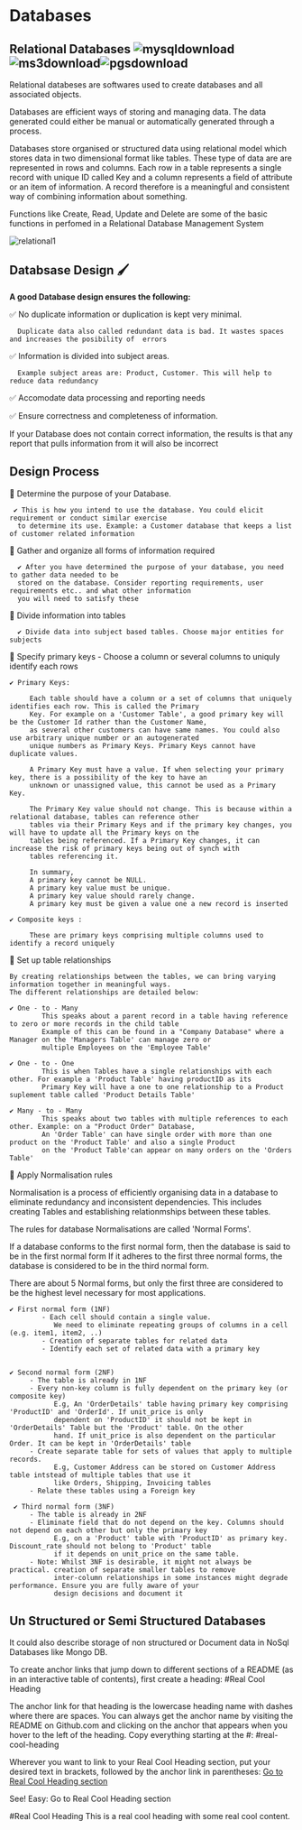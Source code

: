 # Databases

## Relational Databases ![mysqldownload](https://user-images.githubusercontent.com/114578618/195858167-b4ae6082-d376-44f2-951e-f762d1d07594.png)![ms3download](https://user-images.githubusercontent.com/114578618/195859896-602ebada-d592-4421-8558-b38c4f4f6e9b.png)![pgsdownload](https://user-images.githubusercontent.com/114578618/195858073-de817956-6540-423b-ad0c-d0c9f196539d.png)

Relational databeses are softwares used to create databases and all associated objects. 

Databases are efficient ways of storing and managing data. The data generated could either be manual or automatically generated through a process.

Databases store organised or structured data using relational model which stores data in two dimensional format like tables. These type of data are are represented in rows and columns. 
Each row in a table represents a single record with unique ID called Key and a column represents a field of attribute or an item of information. A record therefore is a meaningful and consistent way of combining information about something.

Functions like Create, Read, Update and Delete are some of the basic functions in perfomed in a Relational Database Management System 

![relational1](https://user-images.githubusercontent.com/114623144/194963864-2e4c379c-ca55-4eff-ab98-b13d037e78ec.png)

## Databsase Design 🖌️

**A good Database design ensures the following:**

 ✅ No duplicate information or duplication is kept very minimal. 
 
      Duplicate data also called redundant data is bad. It wastes spaces and increases the posibility of  errors

✅ Information is divided into subject areas.

      Example subject areas are: Product, Customer. This will help to reduce data redundancy

✅ Accomodate data processing and reporting needs 

✅ Ensure correctness and completeness of information. 

   If your Database does not contain correct information, 
   the results is that any report that pulls information from it will also be incorrect
  
##  Design Process

📘 Determine the purpose of your Database.

     ✔️ This is how you intend to use the database. You could elicit requirement or conduct similar exercise
      to determine its use. Example: a Customer database that keeps a list of customer related information

📘 Gather and organize all forms of information required

      ✔️ After you have determined the purpose of your database, you need to gather data needed to be
      stored on the database. Consider reporting requirements, user requirements etc.. and what other information
      you will need to satisfy these

📘 Divide information into tables

      ✔️ Divide data into subject based tables. Choose major entities for subjects


📘 Specify primary keys - Choose a column or several columns to uniquly identify each rows
  
    ✔️ Primary Keys:
    
         Each table should have a column or a set of columns that uniquely identifies each row. This is called the Primary
         Key. For example on a 'Customer Table', a good primary key will be the Customer Id rather than the Customer Name, 
         as several other customers can have same names. You could also use arbitrary unique number or an autogenerated 
         unique numbers as Primary Keys. Primary Keys cannot have duplicate values.
    
         A Primary Key must have a value. If when selecting your primary key, there is a possibility of the key to have an
         unknown or unassigned value, this cannot be used as a Primary Key. 
    
         The Primary Key value should not change. This is because within a relational database, tables can reference other
         tables via their Primary Keys and if the primary key changes, you will have to update all the Primary keys on the
         tables being referenced. If a Primary Key changes, it can increase the risk of primary keys being out of synch with 
         tables referencing it.
    
         In summary, 
         A primary key cannot be NULL. 
         A primary key value must be unique. 
         A primary key value should rarely change. 
         A primary key must be given a value one a new record is inserted
    
    ✔️ Composite keys : 
    
         These are primary keys comprising multiple columns used to identify a record uniquely

📘 Set up table relationships

    By creating relationships between the tables, we can bring varying information together in meaningful ways.
    The different relationships are detailed below:
    
    ✔️ One - to - Many
            This speaks about a parent record in a table having reference to zero or more records in the child table
            Example of this can be found in a "Company Database" where a Manager on the 'Managers Table' can manage zero or
            multiple Employees on the 'Employee Table'
        
    ✔️ One - to - One
            This is when Tables have a single relationships with each other. For example a 'Product Table' having productID as its 
            Primary Key will have a one to one relationship to a Product suplement table called 'Product Details Table'
            
    ✔️ Many - to - Many
            This speaks about two tables with multiple references to each other. Example: on a "Product Order" Database, 
            An 'Order Table' can have single order with more than one product on the 'Product Table' and also a single Product
            on the 'Product Table'can appear on many orders on the 'Orders Table'
        

📘 Apply Normalisation rules

   Normalisation is a process of efficiently organising data in a database to eliminate redundancy and inconsistent dependencies. 
   This includes creating Tables and establishing relationmships between these tables.
   
   The rules for database Normalisations are called 'Normal Forms'. 
   
   If a database conforms to the first normal form, then the database is said to be in the first normal form
   If it adheres to the first three normal forms, the database is considered to be in the third normal form.
   
   There are about 5 Normal forms, but only the first three are considered to be the highest level necessary for most applications. 
   
    ✔️ First normal form (1NF)
            - Each cell should contain a single value. 
               We need to eliminate repeating groups of columns in a cell (e.g. item1, item2, ..)
            - Creation of separate tables for related data
            - Identify each set of related data with a primary key
            
            
    ✔️ Second normal form (2NF)
         - The table is already in 1NF
         - Every non-key column is fully dependent on the primary key (or composite key)
               E.g, An 'OrderDetails' table having primary key comprising 'ProductID' and 'OrderId'. If unit_price is only
               dependent on 'ProductID' it should not be kept in 'OrderDetails' Table but the 'Product' table. On the other
               hand. If unit_price is also dependent on the particular Order. It can be kept in 'OrderDetails' table
         - Create separate table for sets of values that apply to multiple records. 
               E.g, Customer Address can be stored on Customer Address table intstead of multiple tables that use it 
               like Orders, Shipping, Invoicing tables
         - Relate these tables using a Foreign key
         
     ✔️ Third normal form (3NF)
         - The table is already in 2NF
         - Eliminate field that do not depend on the key. Columns should not depend on each other but only the primary key
               E.g, on a 'Product' table with 'ProductID' as primary key. Discount_rate should not belong to 'Product' table
               if it depends on unit_price on the same table.
         - Note: Whilst 3NF is desirable, it might not always be practical. creation of separate smaller tables to remove 
               inter-column relationships in some instances might degrade performance. Ensure you are fully aware of your
               design decisions and document it
  


## Un Structured or Semi Structured Databases
It could also describe storage of non structured or Document data in NoSql  Databases like Mongo DB.








To create anchor links that jump down to different sections of a README (as in an interactive table of contents), first create a heading:
#Real Cool Heading

The anchor link for that heading is the lowercase heading name with dashes where there are spaces. You can always get the anchor name by visiting the README on Github.com and clicking on the anchor that appears when you hover to the left of the heading. Copy everything starting at the #:
#real-cool-heading

Wherever you want to link to your Real Cool Heading section, put your desired text in brackets, followed by the anchor link in parentheses:
[Go to Real Cool Heading section](#real-cool-heading)

See! Easy: Go to Real Cool Heading section

#Real Cool Heading
This is a real cool heading with some real cool content.

